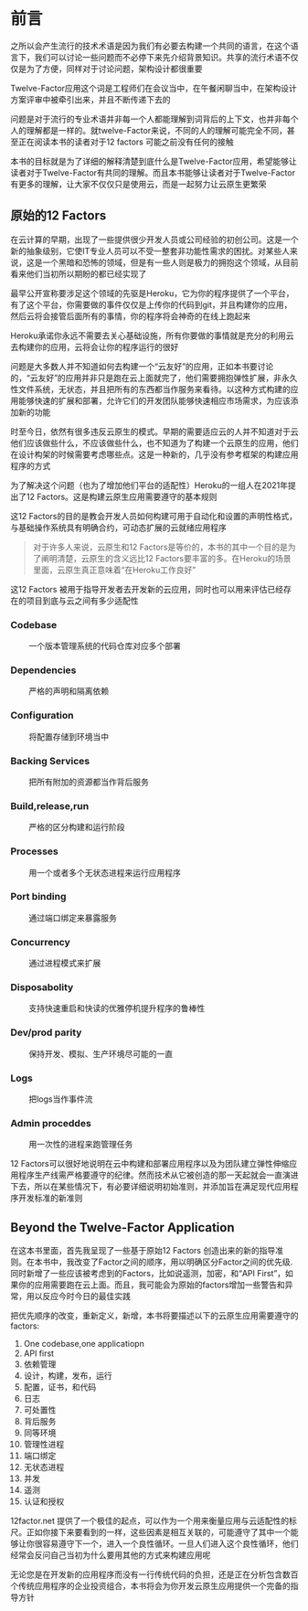 # 前言

之所以会产生流行的技术术语是因为我们有必要去构建一个共同的语言，在这个语言下，我们可以讨论一些问题而不必停下来先介绍背景知识。共享的流行术语不仅仅是为了方便，同样对于讨论问题，架构设计都很重要

Twelve-Factor应用这个词是工程师们在会议当中，在午餐闲聊当中，在架构设计方案评审中被牵引出来，并且不断传递下去的

问题是对于流行的专业术语并非每一个人都能理解到词背后的上下文，也并非每个人的理解都是一样的。就twelve-Factor来说，不同的人的理解可能完全不同，甚至正在阅读本书的读者对于12 factors 可能之前没有任何的接触

本书的目标就是为了详细的解释清楚到底什么是Twelve-Factor应用，希望能够让读者对于Twelve-Factor有共同的理解。而且本书能够让读者对于Twelve-Factor有更多的理解，让大家不仅仅只是使用云，而是一起努力让云原生更繁荣

## 原始的12 Factors

在云计算的早期，出现了一些提供很少开发人员或公司经验的初创公司。这是一个新的抽象级别，它使IT专业人员可以不受一整套非功能性需求的困扰。对某些人来说，这是一个黑暗和恐怖的领域，但是有一些人则是极力的拥抱这个领域，从目前看来他们当初所以期盼的都已经实现了

最早公开宣称要涉足这个领域的先驱是Heroku，它为你的程序提供了一个平台，有了这个平台，你需要做的事件仅仅是上传你的代码到git，并且构建你的应用，然后云将会接管后面所有的事情，你的程序将会神奇的在线上跑起来


Heroku承诺你永远不需要去关心基础设施，所有你要做的事情就是充分的利用云去构建你的应用，云将会让你的程序运行的很好

问题是大多数人并不知道如何去构建一个“云友好”的应用，正如本书要讨论的，“云友好”的应用并非只是跑在云上面就完了，他们需要拥抱弹性扩展，非永久性文件系统，无状态，并且把所有的东西都当作服务来看待。以这种方式构建的应用能够快速的扩展和部署，允许它们的开发团队能够快速相应市场需求，为应该添加新的功能

时至今日，依然有很多违反云原生的模式。早期的需要适应云的人并不知道对于云他们应该做些什么，不应该做些什么，也不知道为了构建一个云原生的应用，他们在设计构架的时候需要考虑哪些点。这是一种新的，几乎没有参考框架的构建应用程序的方式

为了解决这个问题（也为了增加他们平台的适配性）Heroku的一组人在2021年提出了12 Factors。这是构建云原生应用需要遵守的基本规则

这12 Factors的目的是教会开发人员如何构建可用于自动化和设置的声明性格式，与基础操作系统具有明确合约，可动态扩展的云就绪应用程序

>对于许多人来说，云原生和12 Factors是等价的，本书的其中一个目的是为了阐明清楚，云原生的含义远比12 Factors要丰富的多。在Heroku的场景里面，云原生真正意味着“在Heroku工作良好”

这12 Factors 被用于指导开发者去开发新的云应用，同时也可以用来评估已经存在的项目到底与云之间有多少适配性

### Codebase
&ensp;&ensp;&ensp;&ensp; 一个版本管理系统的代码仓库对应多个部署

### Dependencies
&ensp;&ensp;&ensp;&ensp; 严格的声明和隔离依赖

### Configuration
&ensp;&ensp;&ensp;&ensp; 将配置存储到环境当中

### Backing Services
&ensp;&ensp;&ensp;&ensp; 把所有附加的资源都当作背后服务

### Build,release,run
&ensp;&ensp;&ensp;&ensp; 严格的区分构建和运行阶段

### Processes
&ensp;&ensp;&ensp;&ensp; 用一个或者多个无状态进程来运行应用程序

### Port binding
&ensp;&ensp;&ensp;&ensp; 通过端口绑定来暴露服务

### Concurrency
&ensp;&ensp;&ensp;&ensp; 通过进程模式来扩展

### Disposabolity
&ensp;&ensp;&ensp;&ensp; 支持快速重启和快读的优雅停机提升程序的鲁棒性

### Dev/prod parity
&ensp;&ensp;&ensp;&ensp; 保持开发、模拟、生产环境尽可能的一直

### Logs
&ensp;&ensp;&ensp;&ensp; 把logs当作事件流

### Admin proceddes
&ensp;&ensp;&ensp;&ensp; 用一次性的进程来跑管理任务


12 Factors可以很好地说明在云中构建和部署应用程序以及为团队建立弹性伸缩应用程序生产线需严格要遵守的纪律。然而技术从它被创造的那一天起就会一直演进下去，所以在某些情况下，有必要详细说明初始准则，并添加旨在满足现代应用程序开发标准的新准则

## Beyond the Twelve-Factor Application

在这本书里面，首先我呈现了一些基于原始12 Factors 创造出来的新的指导准则。在本书中，我改变了Factor之间的顺序，用以明确区分Factor之间的优先级.同时新增了一些应该被考虑到的Factors，比如说遥测，加密，和“API First”，如果你的应用需要跑在云上面。而且，我可能会为原始的factors增加一些警告和异常，用以反应今时今日的最佳实践

把优先顺序的改变，重新定义，新增，本书将要描述以下的云原生应用需要遵守的factors:

1. One codebase,one applicatiopn
2. API first
3. 依赖管理
4. 设计，构建，发布，运行
5. 配置，证书，和代码
6. 日志
7. 可处置性
8. 背后服务
9. 同等环境
10. 管理性进程
11. 端口绑定
12. 无状态进程
13. 并发
14. 遥测
15. 认证和授权

12factor.net 提供了一个极佳的起点，可以作为一个用来衡量应用与云适配性的标尺。正如你接下来要看到的一样，这些因素是相互关联的，可能遵守了其中一个能够让你很容易遵守下一个，进入一个良性循环。一旦人们进入这个良性循环，他们经常会反问自己当初为什么要用其他的方式来构建应用呢

无论您是在开发新的应用程序而没有一行传统代码的负担，还是正在分析包含数百个传统应用程序的企业投资组合，本书将会为你开发云原生应用提供一个完备的指导方针
